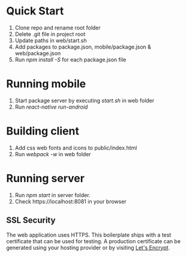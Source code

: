 # Quick Start

1. Clone repo and rename root folder
2. Delete .git file in project root
3. Update paths in web/start.sh
6. Add packages to package.json, mobile/package.json & web/package.json
7. Run *npm install -S* for each package.json file

# Running mobile

1. Start package server by executing *start.sh* in web folder
2. Run *react-native run-android*

# Building client

1. Add css web fonts and icons to public/index.html 
2. Run *webpack -w* in web folder

# Running server

1. Run *npm start* in server folder.
2. Check https://localhost:8081 in your browser

## SSL Security
 
The web application uses HTTPS. This boilerplate ships with a test certificate that can be used for testing. A production certificate can be generated
using your hosting provider or by visiting [ Let's Encrypt](https://letsencrypt.org/getting-started/).


